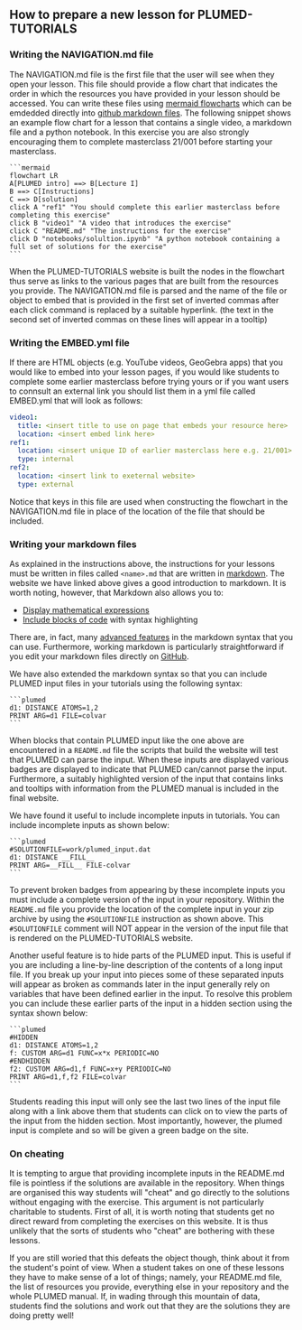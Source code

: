 How to prepare a new lesson for PLUMED-TUTORIALS
---------------------------------------------------

### Writing the NAVIGATION.md file

The NAVIGATION.md file is the first file that the user will see when they open your lesson.  This file should provide a flow chart that indicates the order in which the resources you have 
provided in your lesson should be accessed.  You can write these files using [mermaid flowcharts](https://mermaid-js.github.io/mermaid/#/flowchart) which can be emdedded directly into 
[github markdown files](https://docs.github.com/en/get-started/writing-on-github/working-with-advanced-formatting/creating-diagrams).  The following snippet 
shows an example flow chart for a lesson that contains a single video, a markdown file and a python notebook.  In this exercise you are also strongly encouraging them to complete masterclass
21/001 before starting your masterclass.

````
```mermaid
flowchart LR
A[PLUMED intro] ==> B[Lecture I]
B ==> C[Instructions]
C ==> D[solution]
click A "ref1" "You should complete this earlier masterclass before completing this exercise"
click B "video1" "A video that introduces the exercise"
click C "README.md" "The instructions for the exercise"
click D "notebooks/solultion.ipynb" "A python notebook containing a full set of solutions for the exercise"
```
```` 

When the PLUMED-TUTORIALS website is built the nodes in the flowchart thus serve as links to the various pages that are built from the resources you provide.  The NAVIGATION.md file is parsed and
the name of the file or object to embed that is provided in the first set of inverted commas after each click command is replaced by a suitable hyperlink.  (the text in the second set of inverted commas 
on these lines will appear in a tooltip)

### Writing the EMBED.yml file

If there are HTML objects (e.g. YouTube videos, GeoGebra apps) that you would like to embed into your lesson pages, if you would like students to complete some earlier masterclass before trying yours or if you 
want users to connsult an external link you should list them in a yml file called EMBED.yml that will look as follows:

```yml
video1: 
  title: <insert title to use on page that embeds your resource here> 
  location: <insert embed link here>
ref1: 
  location: <insert unique ID of earlier masterclass here e.g. 21/001>
  type: internal
ref2:
  location: <insert link to exeternal website>
  type: external
``` 

Notice that keys in this file are used when constructing the flowchart in the NAVIGATION.md file in place of the location of the file that should be included.

### Writing your markdown files

As explained in the instructions above, the instructions for your lessons must be written in files called `<name>.md` that are
written in [markdown](https://docs.github.com/en/get-started/writing-on-github/getting-started-with-writing-and-formatting-on-github/basic-writing-and-formatting-syntax). The 
website we have linked above gives a good introduction to markdown.  It is worth noting, however, that Markdown also allows you to:

* [Display mathematical expressions](https://docs.github.com/en/get-started/writing-on-github/working-with-advanced-formatting/writing-mathematical-expressions)
* [Include blocks of code](https://docs.github.com/en/get-started/writing-on-github/working-with-advanced-formatting/creating-and-highlighting-code-blocks) with syntax highlighting

There are, in fact, many [advanced features](https://docs.github.com/en/get-started/writing-on-github/working-with-advanced-formatting) in the markdown syntax that you can use.
Furthermore, working markdown is particularly straightforward if you edit your markdown files directly on [GitHub](http://github.com).

We have also extended the markdown syntax so that you can include PLUMED input files in your tutorials using the following syntax:

````
```plumed
d1: DISTANCE ATOMS=1,2
PRINT ARG=d1 FILE=colvar
```
````

When blocks that contain PLUMED input like the one above are encountered in a `README.md` file the scripts that build the website will test that PLUMED can parse the input.  When
these inputs are displayed various badges are displayed to indicate that PLUMED can/cannot parse the input.  Furthermore, a suitably highlighted version of the input that contains 
links and tooltips with information from the PLUMED manual is included in the final website.

We have found it useful to include incomplete inputs in tutorials.  You can include incomplete inputs as shown below:

````
```plumed
#SOLUTIONFILE=work/plumed_input.dat
d1: DISTANCE __FILL__
PRINT ARG=__FILL__ FILE-colvar
```
````

To prevent broken badges from appearing by these incomplete inputs you must include a complete version of the input in your repository. Within the `README.md` file you provide the location of the complete
input in your zip archive by using the `#SOLUTIONFILE` instruction as shown above.  This `#SOLUTIONFILE` comment will NOT appear in the version of the input file that is rendered on 
the PLUMED-TUTORIALS website.

Another useful feature is to hide parts of the PLUMED input. This is useful if you are including a line-by-line description of the contents of a long input file.  If you break up your input into pieces some of these 
separated inputs will appear as broken as commands later in the input generally rely on variables that have been defined earlier in the input.  To resolve this problem you can include these earlier parts of the input 
in a hidden section using the syntax shown below:

````
```plumed
#HIDDEN
d1: DISTANCE ATOMS=1,2 
f: CUSTOM ARG=d1 FUNC=x*x PERIODIC=NO 
#ENDHIDDEN 
f2: CUSTOM ARG=d1,f FUNC=x+y PERIODIC=NO 
PRINT ARG=d1,f,f2 FILE=colvar
```
````

Students reading this input will only see the last two lines of the input file along with a link above them that students can click on to view the parts of the input from the hidden section.  Most importantly, however, the plumed input is complete and so will be given a green badge on the site.

### On cheating 

It is tempting to argue that providing incomplete inputs in the README.md file is pointless if the solutions are available in the repository. When things are organised this way students will 
"cheat" and go directly to the solutions without engaging with the exercise.  This argument is not particularly charitable to students. First of all, it is worth noting that students get no direct reward from 
completing the exercises on this website. It is thus unlikely that the sorts of students who "cheat" are bothering with these lessons.

If you are still woried that this defeats the object though, think about it from the student's point of view. When a student takes on one of these lessons they have to make sense of a lot of things; namely,
your README.md file, the list of resources you provide, everything else in your repository and the whole PLUMED manual. If, in wading through this mountain of data, students find the solutions
and work out that they are the solutions they are doing pretty well!
